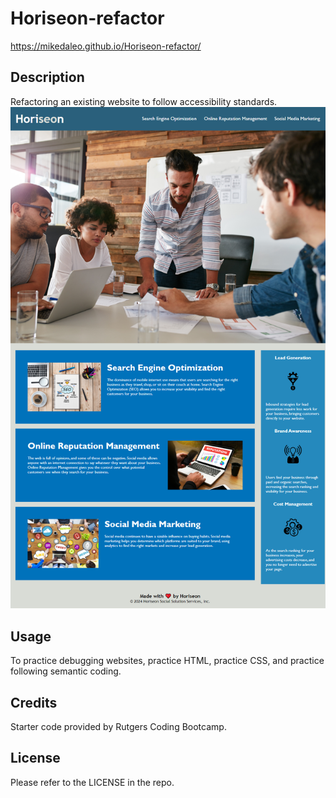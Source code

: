 # Horiseon-refactor
https://mikedaleo.github.io/Horiseon-refactor/

## Description

Refactoring an existing website to follow accessibility standards.
![Screenshot](assets\images\screenshot.png)

## Usage

To practice debugging websites, practice HTML, practice CSS, and practice following semantic coding.


## Credits

Starter code provided by Rutgers Coding Bootcamp.

## License

Please refer to the LICENSE in the repo.


